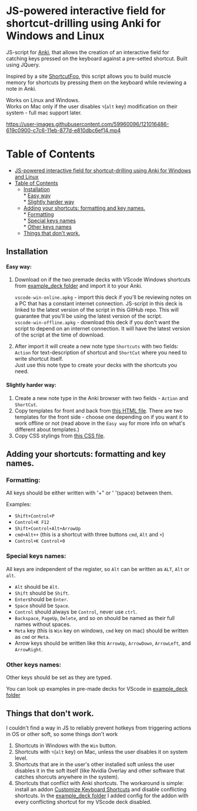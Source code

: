 
# JS-powered interactive field for shortcut-drilling using Anki for Windows and Linux

JS-script for [Anki](https://apps.ankiweb.net/), that allows the creation of an interactive field for catching
keys pressed on the keyboard against a pre-setted shortcut.
Built using JQuery.

Inspired by a site [ShortcutFoo](https://shortcutfoo.com), this script allows you to build muscle memory for shortcuts by pressing them 
on the keyboard while reviewing a note in Anki.

Works on Linux and Windows.  
Works on Mac only if the user disables `⌥`(`alt` key)  modification on their system - full mac support later.


https://user-images.githubusercontent.com/59960096/121016486-619c0900-c7c6-11eb-877d-e810dbc6ef14.mp4

# Table of Contents

* [JS-powered interactive field for shortcut-drilling using Anki for Windows and Linux](#js-powered-interactive-field-for-shortcut-drilling-using-anki-for-windows-and-linux)
* [Table of Contents](#table-of-contents)
   * [Installation](#installation)  
         * [Easy way](#easy-way)  
         * [Slightly harder way](#slightly-harder-way)  
   * [Adding your shortcuts: formatting and key names.](#adding-your-shortcuts-formatting-and-key-names)  
         * [Formatting](#formatting)  
         * [Special keys names](#special-keys-names)  
         * [Other keys names](#other-keys-names)  
   * [Things that don't work.](#things-that-dont-work)


## Installation

#### Easy way:

1) Download on if the two premade decks with VScode Windows shortcuts from [example_deck folder](/example_deck) and import it to your Anki.  

    `vscode-win-online.apkg` - import this deck if you'll be reviewing notes on a PC that has a constant internet connection. JS-script in this deck is linked to the latest version of the script in this GitHub repo. This will guarantee that you'll be using the latest version of the script.  
    `vscode-win-offline.apkg` - download this deck if you don't want the script to depend on an internet connection. It will have the latest version of the script at the time of download.

2) After import it will create a new note type `Shortcuts` with two fields: `Action` for text-description of shortcut and `ShortCut` where you need to write shortcut itself.  
Just use this note type to create your decks with the shortcuts you need.

#### Slightly harder way:

1) Create a new note type in the Anki browser with two fields - `Action` and `ShortCut`.  
2) Copy templates for front and back from [this HTML file](note_front_and_back_template.html). There are two templates for the front side - choose one depending on if
you want it to work offline or not (read above in the `Easy way` for more info on what's different about templates.)  
3) Copy CSS stylings from [this CSS file](note_styling.css).


## Adding your shortcuts: formatting and key names.

### Formatting:
All keys should be either written with '+" or ' '(space) between them.  

Examples:  

* `Shift+Control+P`  
* `Control+K F12`  
* `Shift+Control+Alt+ArrowUp`  
* `cmd+Alt++` (this is a shortcut with three buttons `cmd`, `Alt` and `+`)  
* `Control+K Control+0`

### Special keys names:

All keys are independent of the register, so `Alt` can be written as `ALT`, `Alt` or `alt`.  
* `Alt` should be `Alt`.  
* `Shift` should be `Shift`.  
* `Enter`should be `Enter`.  
* `Space` should be `Space`.  
* `Control` should always be `Control`, never use `ctrl`.  
* `Backspace`, `PageUp`, `Delete`, and so on should be named as their full names without spaces.
* `Meta` key (this is `Win` key on windows, `cmd` key on mac) should be written as `cmd` or `Meta`.  
* Arrow keys should be written like this `ArrowUp`, `ArrowDown`, `ArrowLeft`, and `ArrowRight`.

### Other keys names:
Other keys should be set as they are typed. 

You can look up examples in pre-made decks for VScode in [example_deck folder](/example_deck)

## Things that don't work.
I couldn't find a way in JS to reliably prevent hotkeys from triggering actions in OS or other soft, so some things don't work
1) Shortcuts in Windows with the `Win` button.
2) Shortcuts with `⌥`(`alt` key) on Mac, unless the user disables it on system level.
3) Shortcuts that are in the user's other installed soft unless the user disables it in the soft itself (like Nvidia Overlay and other software that catches shorcuts anywhere in the system).  
4) Shortcuts that conflict with Anki shortcuts. The workaround is simple: install an addon [Customize Keyboard Shortcuts](https://ankiweb.net/shared/info/24411424) and disable conflicting shortcuts. In the [example_deck folder](/example_deck) I added config for the addon with every conflicting shortcut for my VScode deck disabled.

